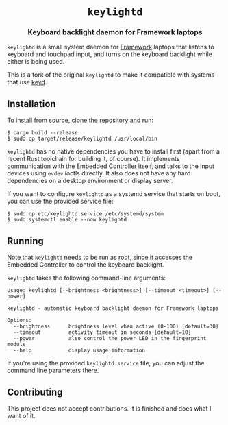<div align="center">

# `keylightd`

### Keyboard backlight daemon for Framework laptops

</div>

`keylightd` is a small system daemon for [Framework] laptops that listens to keyboard and touchpad input, and turns on the keyboard backlight while either is being used.

[Framework]: https://frame.work/

This is a fork of the original `keylightd` to make it compatible with systems that use [keyd].

[keyd]: https://github.com/rvaiya/keyd

## Installation

To install from source, clone the repository and run:

```shell
$ cargo build --release
$ sudo cp target/release/keylightd /usr/local/bin
```

`keylightd` has no native dependencies you have to install first (apart from a recent Rust toolchain for building it, of course).
It implements communication with the Embedded Controller itself, and talks to the input devices using `evdev` ioctls directly.
It also does not have any hard dependencies on a desktop environment or display server.

If you want to configure `keylightd` as a systemd service that starts on boot, you can use the provided service file:

```shell
$ sudo cp etc/keylightd.service /etc/systemd/system
$ sudo systemctl enable --now keylightd
```

## Running

Note that `keylightd` needs to be run as root, since it accesses the Embedded Controller to control the keyboard backlight.

`keylightd` takes the following command-line arguments:

```
Usage: keylightd [--brightness <brightness>] [--timeout <timeout>] [--power]

keylightd - automatic keyboard backlight daemon for Framework laptops

Options:
  --brightness      brightness level when active (0-100) [default=30]
  --timeout         activity timeout in seconds [default=10]
  --power           also control the power LED in the fingerprint module
  --help            display usage information
```

If you're using the provided `keylightd.service` file, you can adjust the command line parameters there.

## Contributing

This project does not accept contributions. It is finished and does what I want of it.
